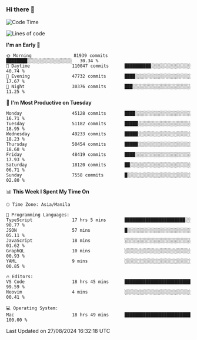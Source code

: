 ### Hi there 👋

<!--START_SECTION:waka-->
![Code Time](http://img.shields.io/badge/Code%20Time-5%2C474%20hrs%2021%20mins-blue)

![Lines of code](https://img.shields.io/badge/From%20Hello%20World%20I%27ve%20Written-119.2%20million%20lines%20of%20code-blue)

**I'm an Early 🐤** 

```text
🌞 Morning                81939 commits       ████████░░░░░░░░░░░░░░░░░   30.34 % 
🌆 Daytime                110047 commits      ██████████░░░░░░░░░░░░░░░   40.74 % 
🌃 Evening                47732 commits       ████░░░░░░░░░░░░░░░░░░░░░   17.67 % 
🌙 Night                  30376 commits       ███░░░░░░░░░░░░░░░░░░░░░░   11.25 % 
```
📅 **I'm Most Productive on Tuesday** 

```text
Monday                   45128 commits       ████░░░░░░░░░░░░░░░░░░░░░   16.71 % 
Tuesday                  51182 commits       █████░░░░░░░░░░░░░░░░░░░░   18.95 % 
Wednesday                49233 commits       █████░░░░░░░░░░░░░░░░░░░░   18.23 % 
Thursday                 50454 commits       █████░░░░░░░░░░░░░░░░░░░░   18.68 % 
Friday                   48419 commits       ████░░░░░░░░░░░░░░░░░░░░░   17.93 % 
Saturday                 18120 commits       ██░░░░░░░░░░░░░░░░░░░░░░░   06.71 % 
Sunday                   7558 commits        █░░░░░░░░░░░░░░░░░░░░░░░░   02.80 % 
```


📊 **This Week I Spent My Time On** 

```text
🕑︎ Time Zone: Asia/Manila

💬 Programming Languages: 
TypeScript               17 hrs 5 mins       ███████████████████████░░   90.77 % 
JSON                     57 mins             █░░░░░░░░░░░░░░░░░░░░░░░░   05.11 % 
JavaScript               18 mins             ░░░░░░░░░░░░░░░░░░░░░░░░░   01.62 % 
GraphQL                  10 mins             ░░░░░░░░░░░░░░░░░░░░░░░░░   00.93 % 
YAML                     9 mins              ░░░░░░░░░░░░░░░░░░░░░░░░░   00.85 % 

🔥 Editors: 
VS Code                  18 hrs 45 mins      █████████████████████████   99.59 % 
Neovim                   4 mins              ░░░░░░░░░░░░░░░░░░░░░░░░░   00.41 % 

💻 Operating System: 
Mac                      18 hrs 49 mins      █████████████████████████   100.00 % 
```


 Last Updated on 27/08/2024 16:32:18 UTC
<!--END_SECTION:waka-->


<!--
**rad182/rad182** is a ✨ _special_ ✨ repository because its `README.md` (this file) appears on your GitHub profile.

Here are some ideas to get you started:

- 🔭 I’m currently working on ...
- 🌱 I’m currently learning ...
- 👯 I’m looking to collaborate on ...
- 🤔 I’m looking for help with ...
- 💬 Ask me about ...
- 📫 How to reach me: ...
- 😄 Pronouns: ...
- ⚡ Fun fact: ...
-->
